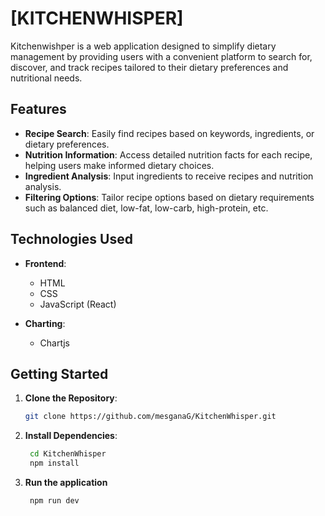 
# [KITCHENWHISPER]

Kitchenwishper is a web application designed to simplify dietary management by providing users with a convenient platform to search for, discover, and track recipes tailored to their dietary preferences and nutritional needs.

## Features

- **Recipe Search**: Easily find recipes based on keywords, ingredients, or dietary preferences.
- **Nutrition Information**: Access detailed nutrition facts for each recipe, helping users make informed dietary choices.
- **Ingredient Analysis**: Input ingredients to receive recipes and nutrition analysis.
- **Filtering Options**: Tailor recipe options based on dietary requirements such as balanced diet, low-fat, low-carb, high-protein, etc.

## Technologies Used

- **Frontend**:
  - HTML
  - CSS
  - JavaScript (React)

- **Charting**:
  - Chartjs

## Getting Started

1. **Clone the Repository**:
   ```bash
   git clone https://github.com/mesganaG/KitchenWhisper.git
2. **Install Dependencies**:
   ```bash
    cd KitchenWhisper
    npm install

4. **Run the application**
   ```bash
    npm run dev
